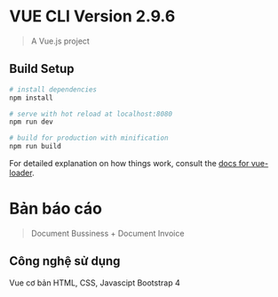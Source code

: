 # VUE CLI Version 2.9.6

> A Vue.js project

## Build Setup

``` bash
# install dependencies
npm install

# serve with hot reload at localhost:8080
npm run dev

# build for production with minification
npm run build
```

For detailed explanation on how things work, consult the [docs for vue-loader](http://vuejs.github.io/vue-loader).

# Bản báo cáo 
> Document Bussiness + Document Invoice
## Công nghệ sử dụng
 Vue cơ bản
 HTML, CSS, Javascipt
 Bootstrap 4
